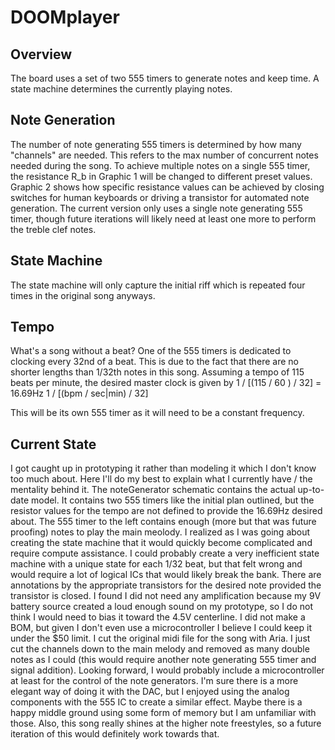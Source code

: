 # DOOMplayer

## Overview
The board uses a set of two 555 timers to generate notes and keep time. A state machine determines the currently playing notes.

## 

## Note Generation
The number of note generating 555 timers is determined by how many "channels" are needed. This refers to the max number of concurrent notes needed during the song. To achieve multiple notes on a single 555 timer, the resistance R_b in Graphic 1 will be changed to different preset values. Graphic 2 shows how specific resistance values can be achieved by closing switches for human keyboards or driving a transistor for automated note generation. The current version only uses a single note generating 555 timer, though future iterations will likely need at least one more to perform the treble clef notes. 
##

## State Machine
The state machine will only capture the initial riff which is repeated four times in the original song anyways. 
##

## Tempo
What's a song without a beat? One of the 555 timers is dedicated to clocking every 32nd of a beat. This is due to the fact that there are no shorter lengths than 1/32th notes in this song. Assuming a tempo of 115 beats per minute, the desired master clock is given by 
1 / [(115 / 60 ) / 32] = 16.69Hz
1 / [(bpm / sec|min) / 32]

This will be its own 555 timer as it will need to be a constant frequency.
##

## Current State
I got caught up in prototyping it rather than modeling it which I don't know too much about. Here I'll do my best to explain what I currently have / the mentality behind it. The noteGenerator schematic contains the actual up-to-date model. It contains two 555 timers like the initial plan outlined, but the resistor values for the tempo are not defined to provide the 16.69Hz desired about. The 555 timer to the left contains enough (more but that was future proofing) notes to play the main meolody. I realized as I was going about creating the state machine that it would quickly become complicated and require compute assistance. I could probably create a very inefficient state machine with a unique state for each 1/32 beat, but that felt wrong and would require a lot of logical ICs that would likely break the bank. There are annotations by the appropriate transistors for the desired note provided the transistor is closed. I found I did not need any amplification because my 9V battery source created a loud enough sound on my prototype, so I do not think I would need to bias it toward the 4.5V centerline. I did not make a BOM, but given I don't even use a microcontroller I believe I could keep it under the $50 limit. I cut the original midi file for the song with Aria. I just cut the channels down to the main melody and removed as many double notes as I could (this would require another note generating 555 timer and signal addition). Looking forward, I would probably include a microcontroller at least for the control of the note generators. I'm sure there is a more elegant way of doing it with the DAC, but I enjoyed using the analog components with the 555 IC to create a similar effect. Maybe there is a happy middle ground using some form of memory but I am unfamiliar with those. Also, this song really shines at the higher note freestyles, so a future iteration of this would definitely work towards that.
